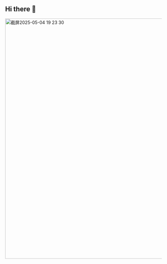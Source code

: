 ## Hi there 👋
<img width="773" alt="截屏2025-05-04 19 23 30" src="https://github.com/user-attachments/assets/3f3216a9-1119-455b-b3bd-7ce47038f11e" />

